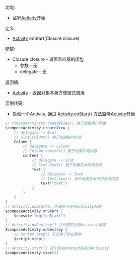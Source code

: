 功能:

+ 监听[Activity](https://developer.android.google.cn/reference/android/app/Activity)开始

定义:

+ [Activity](/API/UI/Activity/Activity/README.md) onStart(Closure closure)

参数:

+ Closure closure - 设置监听器的闭包
    + 参数 - 无
    + delegate - 无

返回值:

+ [Activity](/API/UI/Activity/Activity/README.md) - 返回对象本身方便链式调用

示例代码:

+ 启动一个Activity, 通过 [Activity.onStart()](/API/UI/Activity/Activity/README.md?id=onStart)
  方法监听[Activity](https://developer.android.google.cn/reference/android/app/Activity)开始

```groovy
// ComposeActivity.createView() 用于创建用户界面
$composeActivity.createView {
    // delegate -> Slot
    // Slot.Column() 用于创建纵向布局
    Column {
        // delegate -> Column
        // Column.content() 用于设置布局内容
        content {
            // delegate -> Slot
            // Slot.Text() 用于创建文本可组合项
            Text {
                // delegate -> Text
                // Text.text() 用于设置文本可组合项内容
                text("text")
            }
        }
    }
}
// Activity.onStart() 方法用于监听Activity开始
$composeActivity.onStart {
    $console.log("onStart")
}
// Activity.onDestroy() 方法用于监听Activity销毁
$composeActivity.onDestroy {
    // Script.stop() 方法用于停止脚本
    $script.stop()
}
// Activity.start() 用于启动Android系统的Activity
$composeActivity.start()
```